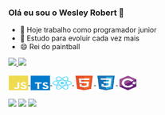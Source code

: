 ### Olá eu sou o Wesley Robert 👋

- 🔭 Hoje trabalho como programador junior
- 🌱 Estudo para evoluir cada vez mais
- 😄 Rei do paintball

<div>
  <a href="https://github.com/Wesley-Robert/Wesley-Robert">
  <img height="180em" src="https://github-readme-stats.vercel.app/api?username=Wesley-Robert&show_icons=true&theme=dark&include_all_commits=true&count_private=true"/>
  <img height="180em" src="https://github-readme-stats.vercel.app/api/top-langs/?username=Wesley-Robert&layout=compact&langs_count=7&theme=dark"/>
</div>
  
<div style="display: inline_block"><br>
  <img align="center" alt="Wesley-Js" height="30" width="40" src="https://raw.githubusercontent.com/devicons/devicon/master/icons/javascript/javascript-plain.svg">
  <img align="center" alt="Wesley-Ts" height="30" width="40" src="https://raw.githubusercontent.com/devicons/devicon/master/icons/typescript/typescript-plain.svg">
  <img align="center" alt="Wesley-React" height="30" width="40" src="https://raw.githubusercontent.com/devicons/devicon/master/icons/react/react-original.svg">
  <img align="center" alt="Wesley-HTML" height="30" width="40" src="https://raw.githubusercontent.com/devicons/devicon/master/icons/html5/html5-original.svg">
  <img align="center" alt="Wesley-CSS" height="30" width="40" src="https://raw.githubusercontent.com/devicons/devicon/master/icons/css3/css3-original.svg">
  <img align="center" alt="Wesley-Csharp" height="30" width="40" src="https://raw.githubusercontent.com/devicons/devicon/master/icons/csharp/csharp-original.svg">
  <br></br>
</div>
  
<div> 
  <a href="https://www.instagram.com/wesley_rc_/" target="_blank"><img src="https://img.shields.io/badge/-Instagram-%23E4405F?style=for-the-badge&logo=instagram&logoColor=white" target="_blank"></a>
  <a href = "mailto:wesleyrobert2e@gmail.com"><img src="https://img.shields.io/badge/-Gmail-%23333?style=for-the-badge&logo=gmail&logoColor=white" target="_blank"></a>
  <a href="https://www.linkedin.com/in/wesley-robert-carneiro-geremias-79ba9b1b0/" target="_blank"><img src="https://img.shields.io/badge/-LinkedIn-%230077B5?style=for-the-badge&logo=linkedin&logoColor=white" target="_blank"></a> 
</div>
